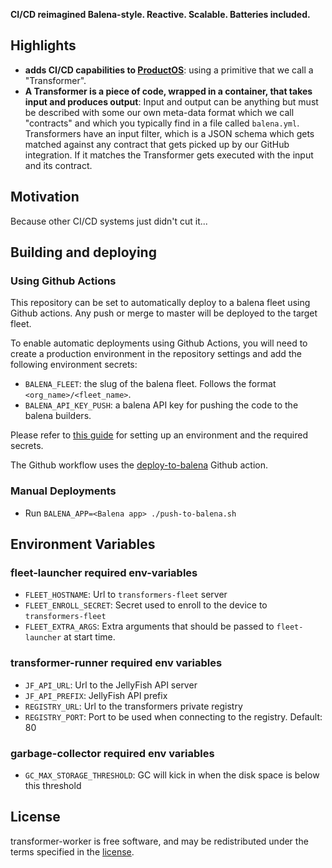 **CI/CD reimagined Balena-style. Reactive. Scalable. Batteries included.**

## Highlights

- **adds CI/CD capabilities to [ProductOS](https://github.com/product-os/)**: using a primitive that we call a "Transformer". 
- **A Transformer is a piece of code, wrapped in a container, that takes input and produces output**: Input and output can be anything but must be described with some our own meta-data format which we call "contracts" and which you typically find in a file called `balena.yml`. Transformers have an input filter, which is a JSON schema which gets matched against any contract that gets picked up by our GitHub integration. If it matches the Transformer gets executed with the input and its contract.

## Motivation

Because other CI/CD systems just didn't cut it...

## Building and deploying

### Using Github Actions

This repository can be set to automatically deploy to a balena fleet using 
Github actions. Any push or merge to master will be deployed to the target
fleet.

To enable automatic deployments using Github Actions, you will need to create a
production environment in the repository settings and add the following
environment secrets:
* `BALENA_FLEET`: the slug of the balena fleet. Follows the format `<org_name>/<fleet_name>`.
* `BALENA_API_KEY_PUSH`: a balena API key for pushing the code to the balena builders.

Please refer to [this guide][github-repository-environments] for setting up
an environment and the required secrets.

The Github workflow uses the [deploy-to-balena][deploy-to-balena] Github action.

### Manual Deployments

* Run `BALENA_APP=<Balena app> ./push-to-balena.sh`


## Environment Variables

### fleet-launcher required env-variables
* `FLEET_HOSTNAME`: Url to `transformers-fleet` server
* `FLEET_ENROLL_SECRET`: Secret used to enroll to the device to `transformers-fleet`
* `FLEET_EXTRA_ARGS`: Extra arguments that should be passed to `fleet-launcher` at start time. 

### transformer-runner required env variables
* `JF_API_URL`: Url to the JellyFish API server
* `JF_API_PREFIX`: JellyFish API prefix
* `REGISTRY_URL`: Url to the transformers private registry
* `REGISTRY_PORT`: Port to be used when connecting to the registry. Default: 80

### garbage-collector required env variables
* `GC_MAX_STORAGE_THRESHOLD`: GC will kick in when the disk space is below this threshold

## License

transformer-worker is free software, and may be redistributed under the terms specified in the [license](https://github.com/product-os/transformer-worker/blob/master/LICENSE).

[github-repository-environments]: https://docs.github.com/en/actions/deployment/targeting-different-environments/using-environments-for-deployment
[deploy-to-balena]: https://github.com/balena-io/deploy-to-balena-action
